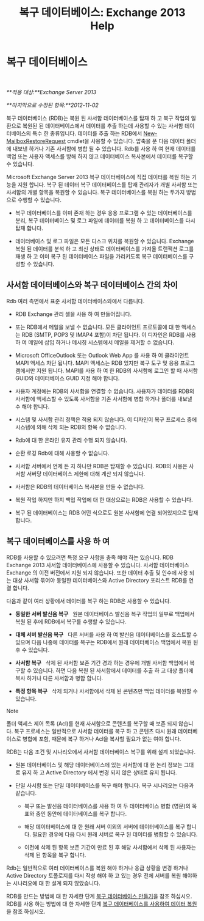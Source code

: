 ﻿---
title: '복구 데이터베이스: Exchange 2013 Help'
TOCTitle: 복구 데이터베이스
ms:assetid: f3c6fd0b-2e25-442e-a0fc-46f663130c3e
ms:mtpsurl: https://technet.microsoft.com/ko-kr/library/Dd876954(v=EXCHG.150)
ms:contentKeyID: 50484533
ms.date: 05/22/2018
mtps_version: v=EXCHG.150
ms.translationtype: MT
---

# 복구 데이터베이스

 

_**적용 대상:**Exchange Server 2013_

_**마지막으로 수정된 항목:**2012-11-02_

복구 데이터베이스 (RDB)는 복원 된 사서함 데이터베이스를 탑재 하 고 복구 작업의 일환으로 복원된 된 데이터베이스에서 데이터를 추출 하는데 사용할 수 있는 사서함 데이터베이스의 특수 한 종류입니다. 데이터를 추출 하는 RDB에서 [New-MailboxRestoreRequest](https://technet.microsoft.com/ko-kr/library/ff829875\(v=exchg.150\)) cmdlet을 사용할 수 있습니다. 압축을 푼 다음 데이터 폴더에 내보낸 하거나 기존 사서함에 병합 될 수 있습니다. Rdb를 사용 하 여 현재 데이터를 백업 또는 사용자 액세스를 방해 하지 않고 데이터베이스 복사본에서 데이터를 복구할 수 있습니다.

Microsoft Exchange Server 2013 복구 데이터베이스에 직접 데이터를 복원 하는 기능을 지원 합니다. 복구 된 데이터 복구 데이터베이스를 탑재 관리자가 개별 사서함 또는 사서함의 개별 항목을 복원할 수 있습니다. 복구 데이터베이스를 복원 하는 두가지 방법으로 수행할 수 있습니다.

  - 복구 데이터베이스를 이미 존재 하는 경우 응용 프로그램 수 있는 데이터베이스를 분리, 복구 데이터베이스 및 로그 파일에 데이터를 복원 하 고 데이터베이스를 다시 탑재 합니다.

  - 데이터베이스 및 로그 파일은 모든 디스크 위치를 복원할 수 있습니다. Exchange 복원 된 데이터를 분석 하 고 최신 상태로 데이터베이스를 가져올 트랜잭션 로그를 재생 하 고 이미 복구 된 데이터베이스 파일을 가리키도록 복구 데이터베이스를 구성할 수 있습니다.

## 사서함 데이터베이스와 복구 데이터베이스 간의 차이

Rdb 여러 측면에서 표준 사서함 데이터베이스와에서 다릅니다.

  - RDB Exchange 관리 셸을 사용 하 여 만들어집니다.

  - 또는 RDB에서 메일을 보낼 수 없습니다. 모든 클라이언트 프로토콜에 대 한 액세스는 RDB (SMTP, POP3 및 IMAP4 포함)이 차단 됩니다. 이 디자인은 RDB를 사용 하 여 메일에 삽입 하거나 메시징 시스템에서 메일을 제거할 수 없습니다.

  - Microsoft OfficeOutlook 또는 Outlook Web App 를 사용 하 여 클라이언트 MAPI 액세스 차단 됩니다. MAPI 액세스는 RDB 있지만 복구 도구 및 응용 프로그램에서만 지원 됩니다. MAPI를 사용 하 여 한 RDB의 사서함에 로그인 할 때 사서함 GUID와 데이터베이스 GUID 지정 해야 합니다.

  - 사용자 계정에는 RDB의 사서함을 연결할 수 없습니다. 사용자가 데이터를 RDB의 사서함에 액세스할 수 있도록 사서함을 기존 사서함에 병합 하거나 폴더를 내보낼 수 해야 합니다.

  - 시스템 및 사서함 관리 정책은 적용 되지 않습니다. 이 디자인이 복구 프로세스 중에 시스템에 의해 삭제 되는 RDB의 항목 수 없습니다.

  - Rdb에 대 한 온라인 유지 관리 수행 되지 않습니다.

  - 순환 로깅 Rdb에 대해 사용할 수 없습니다.

  - 사서함 서버에서 언제 든 지 하나만 RDB은 탑재할 수 있습니다. RDB의 사용은 사서함 서버당 데이터베이스 제한에 대해 계산 되지 않습니다.

  - 사서함은 RDB의 데이터베이스 복사본을 만들 수 없습니다.

  - 복원 작업 하지만 하지 백업 작업에 대 한 대상으로는 RDB은 사용할 수 있습니다.

  - 복구 된 데이터베이스는 RDB 어떤 식으로도 원본 사서함에 연결 되어있지으로 탑재 합니다.

## 복구 데이터베이스를 사용 하 여

RDB를 사용할 수 있으려면 특정 요구 사항을 충족 해야 하는 있습니다. RDB Exchange 2013 사서함 데이터베이스에 사용할 수 있습니다. 사서함 데이터베이스 Exchange 의 이전 버전에서 지원 되지 않습니다. 또한 데이터 추출 및 인수에 사용 되는 대상 사서함 묶어야 동일한 데이터베이스와 Active Directory 포리스트 RDB를 연결 합니다.

다음과 같이 여러 상황에서 데이터를 복구 하는 RDB은 사용할 수 있습니다.

  - **동일한 서버 발신음 복구**   원본 데이터베이스 발신음 복구 작업의 일부로 백업에서 복원 된 후에 RDB에서 복구를 수행할 수 있습니다.

  - **대체 서버 발신음 복구**   다른 서버를 사용 하 여 발신음 데이터베이스를 호스트할 수 있으며 다음 나중에 데이터를 복구는 RDB에서 원래 데이터베이스 백업에서 복원 된 후 수 있습니다.

  - **사서함 복구**   삭제 된 사서함 보존 기간 경과 하는 경우에 개별 사서함 백업에서 복구할 수 있습니다. 하면 다음 복원 된 사서함에서 데이터를 추출 하 고 대상 폴더에 복사 하거나 다른 사서함과 병합 합니다.

  - **특정 항목 복구**   삭제 되거나 사서함에서 삭제 된 콘텐츠만 백업 데이터를 복원할 수 있습니다.


> [!NOTE]
> 폴더 액세스 제어 목록 (Acl)를 현재 사서함으로 콘텐츠를 복구할 때 보존 되지 않습니다. 복구 프로세스는 일반적으로 사서함 데이터를 복구 하 고 콘텐츠 다시 원래 데이터베이스로 병합에 포함, 때문에 복구 하거나 Acl을 복사할 필요가 없는 여야 합니다.



RDB는 다음 조건 및 시나리오에서 사서함 데이터베이스 복구를 위해 설계 되었습니다.

  - 원본 데이터베이스 및 해당 데이터베이스에 있는 사서함에 대 한 논리 정보는 그대로 유지 하 고 Active Directory 에서 변경 되지 않은 상태로 유지 됩니다.

  - 단일 사서함 또는 단일 데이터베이스를 복구 해야 합니다. 복구 시나리오는 다음과 같습니다.
    
      - 복구 또는 발신음 데이터베이스를 사용 하 여 두 데이터베이스 병합 (영문)의 목표와 중인 동안에 데이터베이스를 복구 합니다.
    
      - 해당 데이터베이스에 대 한 원래 서버 이외의 서버에 데이터베이스를 복구 합니다. 필요한 경우에 다음 다시 원래 서버로 복구 된 데이터를 병합할 수 있습니다.
    
      - 이전에 삭제 된 항목 보존 기간이 만료 된 후 해당 사서함에서 삭제 된 사용자는 삭제 된 항목을 복구 합니다.

Rdb는 일반적으로 여러 데이터베이스를 복원 해야 하거나 응급 상황을 변경 하거나 Active Directory 토폴로지를 다시 작성 해야 하 고 있는 경우 전체 서버를 복원 해야하는 시나리오에 대 한 설계 되지 않았습니다.

RDB를 만드는 방법에 대 한 자세한 단계 [복구 데이터베이스 만들기](create-a-recovery-database-exchange-2013-help.md)을 참조 하십시오. RDB를 사용 하는 방법에 대 한 자세한 단계 [복구 데이터베이스를 사용하여 데이터 복원](restore-data-using-a-recovery-database-exchange-2013-help.md)을 참조 하십시오.


